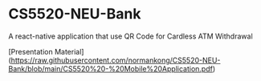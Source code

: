 # CS5520-NEU-Bank

A react-native application that use QR Code for Cardless ATM Withdrawal

[Presentation Material] (https://raw.githubusercontent.com/normankong/CS5520-NEU-Bank/blob/main/CS5520%20-%20Mobile%20Application.pdf)
